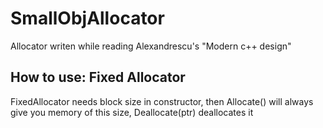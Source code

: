 # SmallObjAllocator
Allocator writen while reading Alexandrescu's "Modern c++ design"

## How to use: Fixed Allocator

FixedAllocator needs block size in constructor, then Allocate() will always give you memory of this size, Deallocate(ptr) deallocates it

